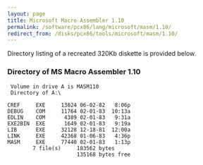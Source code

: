 ```yaml
---
layout: page
title: Microsoft Macro Assembler 1.10
permalink: /software/pcx86/lang/microsoft/masm/1.10/
redirect_from: /disks/pcx86/tools/microsoft/masm/1.10/
---
```


Directory listing of a recreated 320Kb diskette is provided below.

### Directory of MS Macro Assembler 1.10

	 Volume in drive A is MASM110    
	 Directory of A:\

	CREF     EXE     13824 06-02-82   8:06p
	DEBUG    COM     11764 02-01-83  10:13a
	EDLIN    COM      4389 02-01-83   9:31a
	EXE2BIN  EXE      1649 02-01-83   9:19a
	LIB      EXE     32128 12-18-81  12:00a
	LINK     EXE     42368 01-06-83   4:36p
	MASM     EXE     77440 02-01-83   1:13p
	        7 file(s)     183562 bytes
	                      135168 bytes free
